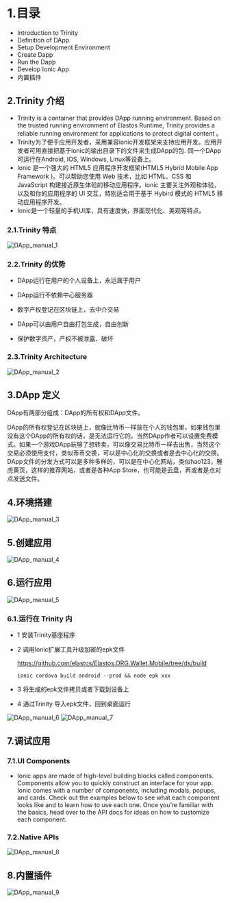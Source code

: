 # 1.目录

* Introduction to Trinity
* Definition of DApp
* Setup Development Environment
* Create Dapp
* Run the Dapp
* Develop Ionic App
* 内置插件

## 2.Trinity 介绍

* Trinity is a container that provides DApp running environment. Based on the trusted running environment of Elastos Runtime, Trinity provides a reliable running environment for applications to protect digital content 。
* Trinity为了便于应用开发者，采用兼容ionic开发框架来支持应用开发。应用开发者可用直接把基于ionic的输出目录下的文件来生成DApp的包. 同一个DApp可运行在Android, IOS, Windows, Linux等设备上。
* Ionic 是一个强大的 HTML5 应用程序开发框架(HTML5 Hybrid Mobile App Framework )。可以帮助您使用 Web 技术，比如 HTML、CSS 和 JavaScript 构建接近原生体验的移动应用程序。ionic 主要关注外观和体验，以及和你的应用程序的 UI 交互，特别适合用于基于 Hybird 模式的 HTML5 移动应用程序开发。
* Ionic是一个轻量的手机UI库，具有速度快，界面现代化、美观等特点。

### 2.1.Trinity 特点

![DApp_manual_1](images/DApp_manual_1.png)

### 2.2.Trinity 的优势

* DApp运行在用户的个人设备上，永远属于用户

* DApp运行不依赖中心服务器

* 数字产权登记在区块链上，去中介交易

* DApp可以由用户自由打包生成，自由创新

* 保护数字资产，产权不被泄露、破坏

### 2.3.Trinity Architecture

![DApp_manual_2](images/DApp_manual_2.png)

## 3.DApp 定义

DApp有两部分组成：DApp的所有权和DApp文件。

DApp的所有权登记在区块链上，就像比特币一样放在个人的钱包里，如果钱包里没有这个DApp的所有权的话，是无法运行它的。当然DApp作者可以设置免费模式。如果一个游戏DApp玩够了想转卖，可以像交易比特币一样去出售，当然这个交易必须使用支付，类似币币交换，可以是中心化的交换或者是去中心化的交换。DApp文件的分发方式可以是多种多样的，可以是在中心化网站，类似hao123，雅虎黄页，这样的推荐网站，或者是各种App Store，也可能是云盘，再或者是点对点发送文件。

## 4.环境搭建

![DApp_manual_3](images/DApp_manual_3.png)

## 5.创建应用

![DApp_manual_4](images/DApp_manual_4.png)

## 6.运行应用

![DApp_manual_5](images/DApp_manual_5.png)

### 6.1.运行在 Trinity 内

* 1 安装Trinity基座程序
* 2 调用Ionic扩展工具升级加密的epk文件

    https://github.com/elastos/Elastos.ORG.Wallet.Mobile/tree/ds/build

    ```
    ionic cordova build android --prod && node epk xxx
    ```

* 3 将生成的epk文件拷贝或者下载到设备上
* 4 通过Trinity 导入epk文件，回到桌面运行

![DApp_manual_6](images/DApp_manual_6.png) ![DApp_manual_7](images/DApp_manual_7.png)


## 7.调试应用

### 7.1.UI Components

* Ionic apps are made of high-level building blocks called components. Components allow you to quickly construct an interface for your app. Ionic comes with a number of components, including modals, popups, and cards. Check out the examples below to see what each component looks like and to learn how to use each one. Once you’re familiar with the basics, head over to the API docs for ideas on how to customize each component.

### 7.2.Native APIs

![DApp_manual_8](images/DApp_manual_8.png)

## 8.内置插件

![DApp_manual_9](images/DApp_manual_9.png)
